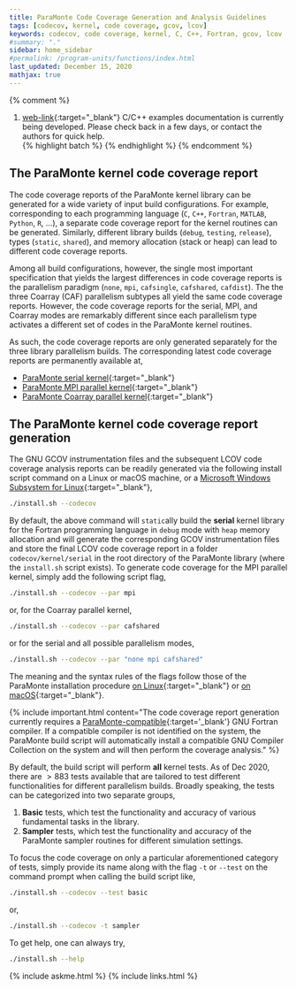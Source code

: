 ```yaml
---
title: ParaMonte Code Coverage Generation and Analysis Guidelines
tags: [codecov, kernel, code coverage, gcov, lcov]
keywords: codecov, code coverage, kernel, C, C++, Fortran, gcov, lcov
#summary: "."
sidebar: home_sidebar
#permalink: /program-units/functions/index.html
last_updated: December 15, 2020
mathjax: true
---
```


{% comment %}
1. [web-link](){:target="_blank"}
C/C++ examples documentation is currently being developed. Please check back in a few days, or contact the authors for quick help.  
{% highlight batch %}
{% endhighlight %}
{% endcomment %}

<div id="toc"></div>  

## The ParaMonte kernel code coverage report  

The code coverage reports of the ParaMonte kernel library can be generated for a wide variety of input build configurations. For example, corresponding to each programming language (`C`, `C++`, `Fortran`, `MATLAB`, `Python`, `R`, ...), a separate code coverage report for the kernel routines can be generated. Similarly, different library builds (`debug`, `testing`, `release`), types (`static`, `shared`), and memory allocation (stack or heap) can lead to different code coverage reports.  

Among all build configurations, however, the single most important specification that yields the largest differences in code coverage reports is the parallelism paradigm (`none`, `mpi`, `cafsingle`, `cafshared`, `cafdist`). The the three Coarray (CAF) parallelism subtypes all yield the same code coverage reports. However, the code coverage reports for the serial, MPI, and Coarray modes are remarkably different since each parallelism type activates a different set of codes in the ParaMonte kernel routines.  

As such, the code coverage reports are only generated separately for the three library parallelism builds. The corresponding latest code coverage reports are permanently available at,  

+   [ParaMonte serial kernel]({{site.codecov}}/kernel/serial){:target="_blank"}  
+   [ParaMonte MPI parallel kernel]({{site.codecov}}/kernel/mpi){:target="_blank"}  
+   [ParaMonte Coarray parallel kernel]({{site.codecov}}/kernel/caf){:target="_blank"}  

## The ParaMonte kernel code coverage report generation  

The GNU GCOV instrumentation files and the subsequent LCOV code coverage analysis reports can be readily generated via the following install script command on a Linux or macOS machine, or a [Microsoft Windows Subsystem for Linux](https://en.wikipedia.org/wiki/Windows_Subsystem_for_Linux){:target="_blank"},  

```bash  
./install.sh --codecov
```  

By default, the above command will `static`ally build the **serial** kernel library for the Fortran programming language in `debug` mode with `heap` memory allocation and will generate the corresponding GCOV instrumentation files and store the final LCOV code coverage report in a folder `codecov/kernel/serial` in the root directory of the ParaMonte library (where the `install.sh` script exists). To generate code coverage for the MPI parallel kernel, simply add the following script flag,  

```bash  
./install.sh --codecov --par mpi
```  

or, for the Coarray parallel kernel,  

```bash  
./install.sh --codecov --par cafshared
```  

or for the serial and all possible parallelism modes, 

```bash  
./install.sh --codecov --par "none mpi cafshared"
```  

The meaning and the syntax rules of the flags follow those of the ParaMonte installation procedure [on Linux](../installation/linux/#building-the-paramonte-library-locally-on-your-system){:target="_blank"} or [on macOS](../installation/linux/#building-the-paramonte-library-locally-on-your-system){:target="_blank"}.  

{% include important.html content="The code coverage report generation currently requires a [ParaMonte-compatible](../overview/paramonte-kernel-release-notes/){:target='_blank'} GNU Fortran compiler. If a compatible compiler is not identified on the system, the ParaMonte build script will automatically install a compatible GNU Compiler Collection on the system and will then perform the coverage analysis." %}

By default, the build script will perform **all** kernel tests. As of Dec 2020, there are $>883$ tests available that are tailored to test different functionalities for different parallelism builds. Broadly speaking, the tests can be categorized into two separate groups,  

1.  **Basic** tests, which test the functionality and accuracy of various fundamental tasks in the library.  
1.  **Sampler** tests, which test the functionality and accuracy of the ParaMonte sampler routines for different simulation settings.  

To focus the code coverage on only a particular aforementioned category of tests, simply provide its name along with the flag `-t` or `--test` on the command prompt when calling the build script like,  

```bash  
./install.sh --codecov --test basic
```  

or,  

```bash  
./install.sh --codecov -t sampler
```  

To get help, one can always try,  

```bash  
./install.sh --help
```  

{% include askme.html %}
{% include links.html %}
